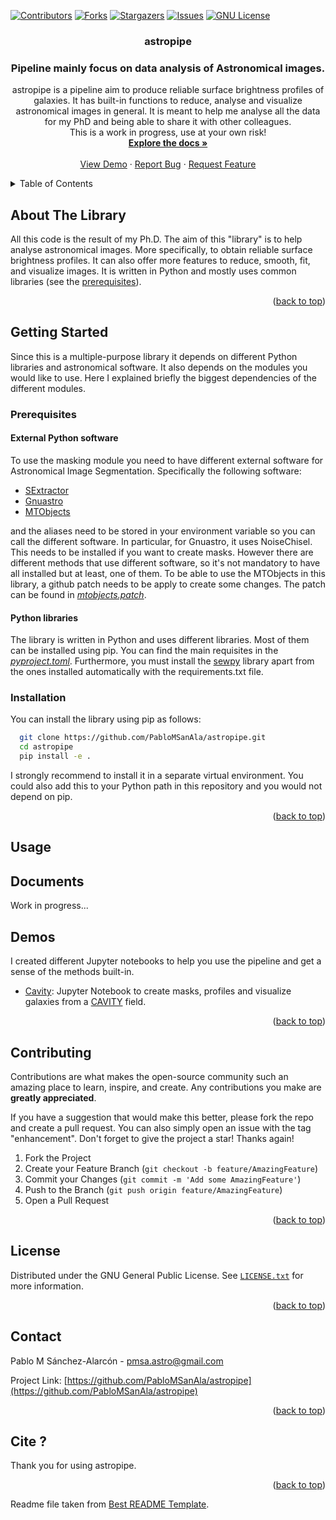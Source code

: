 <div id="top"></div>

[![Contributors][contributors-shield]][contributors-url]
[![Forks][forks-shield]][forks-url]
[![Stargazers][stars-shield]][stars-url]
[![Issues][issues-shield]][issues-url]
[![GNU License][license-shield]][license-url]

<!-- [![LinkedIn][linkedin-shield]][linkedin-url]
PROJECT LOGO
<br />
<div align="center">
  <a href="https://github.com/PabloMSanAla/fabada">
    <img src="fabada-logo.svg" alt="Logo" width="80" height="80">
  </a> -->

<h3 align="center">astropipe</h3>
<h3 align="center">Pipeline mainly focus on data analysis of Astronomical images.</h3>

  <p align="center">
    astropipe is a pipeline aim to produce reliable surface brightness profiles of galaxies. It has built-in functions to reduce, analyse and visualize astronomical images in general. It is meant to help me analyse all the data for my PhD and being able to share it with other colleagues. 
    <br />
    This is a work in progress, use at your own risk!
    <br />
    <a href="https://github.com/PabloMSanAla/astropipe#documents"><strong>Explore the docs »</strong></a>
    <br />
    <br />
    <a href="https://github.com/PabloMSanAla/astropipe#demos">View Demo</a>
    ·
    <a href="https://github.com/PabloMSanAla/astropipe/issues">Report Bug</a>
    ·
    <a href="https://github.com/PabloMSanAla/astropipe/issues">Request Feature</a>
  </p>
</div>

<!-- TABLE OF CONTENTS -->
<details>
  <summary>Table of Contents</summary>
  <ol>
    <li>
      <a href="#about-the-project">About The Library</a>
    </li>
    <li>
      <a href="#getting-started">Getting Started</a>
      <ul>
        <li><a href="#prerequisites">Prerequisites</a></li>
        <li><a href="#installation">Installation</a></li>
      </ul>
    </li>
    <li><a href="#usage">Usage</a></li>
    <li><a href="#results">Results</a></li>
    <li><a href="#contributing">Contributing</a></li>
    <li><a href="#license">License</a></li>
    <li><a href="#contact">Contact</a></li>
    <li><a href="#cite">Cite</a></li>
    <!-- <li><a href="#acknowledgments">Acknowledgments</a></li> -->
  </ol>
</details>

<!-- ABOUT THE PROJECT -->

## About The Library

<!-- [![Product Name Screen Shot][product-screenshot]](https://example.com) -->

All this code is the result of my Ph.D. The aim of this "library" is to help analyse astronomical images. More specifically, to obtain reliable surface brightness profiles. It can also offer more features to reduce, smooth, fit, and visualize images. It is written in Python and mostly uses common libraries (see the [prerequisites](https://github.com/PabloMSanAla/astropipe#prerequisites)). 

<p align="right">(<a href="#top">back to top</a>)</p>

<!-- GETTING STARTED -->

## Getting Started

Since this is a multiple-purpose library it depends on different Python libraries and astronomical software. It also depends on the modules you would like to use. Here I explained briefly the biggest dependencies of the different modules. 


### Prerequisites
####  External Python software
To use the masking module you need to have different external software for Astronomical Image Segmentation. Specifically the following software:

- [SExtractor](https://www.astromatic.net/software/sextractor/)
- [Gnuastro](https://www.gnu.org/software/gnuastro/)
- [MTObjects](https://github.com/CarolineHaigh/mtobjects)

and the aliases need to be stored in your environment variable so you can call the different software. In particular, for Gnuastro, it uses NoiseChisel. This needs to be installed if you want to create masks. However there are different methods that use different software, so it's not mandatory to have all installed but at least, one of them. To be able to use the MTObjects in this library, a github patch needs to be apply to create some changes. The patch can be found in [*mtobjects.patch*](https://github.com/PabloMSanAla/astropipe/blob/main/external/MTObjects/mtobjects.pacth).

#### Python libraries
The library is written in Python and uses different libraries. Most of them can be installed using pip. You can find the main requisites in the [*pyproject.toml*](https://github.com/PabloMSanAla/astropipe/blob/main/pyproject.toml). Furthermore, you must install the [sewpy](https://github.com/megalut/sewpy) library apart from the ones installed automatically with the requirements.txt file.


### Installation

You can install the library using pip as follows:

```sh
  git clone https://github.com/PabloMSanAla/astropipe.git
  cd astropipe
  pip install -e .
```


I strongly recommend to install it in a separate virtual environment. You could also add this to your Python path in this repository and you would not depend on pip. 

<p align="right">(<a href="#top">back to top</a>)</p>

<!-- USAGE EXAMPLES -->

## Usage

## Documents

Work in progress...


<!-- Results Paper -->

## Demos

I created different Jupyter notebooks to help you use the pipeline and get a sense of the methods built-in.

- [Cavity](https://github.com/PabloMSanAla/astropipe/blob/main/demos/cavity.ipynb): Jupyter Notebook to create masks, profiles and visualize galaxies from a [CAVITY](https://www.ugr.es/~isa/) field.
  

<p align="right">(<a href="#top">back to top</a>)</p>

<!-- CONTRIBUTING -->

## Contributing

Contributions are what makes the open-source community such an amazing place to learn, inspire, and create. Any contributions you make are **greatly appreciated**.

If you have a suggestion that would make this better, please fork the repo and create a pull request. You can also simply open an issue with the tag "enhancement".
Don't forget to give the project a star! Thanks again!

1. Fork the Project
2. Create your Feature Branch (`git checkout -b feature/AmazingFeature`)
3. Commit your Changes (`git commit -m 'Add some AmazingFeature'`)
4. Push to the Branch (`git push origin feature/AmazingFeature`)
5. Open a Pull Request

<p align="right">(<a href="#top">back to top</a>)</p>

<!-- LICENSE -->

## License

Distributed under the GNU General Public License. See [`LICENSE.txt`](https://github.com/PabloMSanAla/astropipe/blob/master/LICENSE) for more information.

<p align="right">(<a href="#top">back to top</a>)</p>

<!-- CONTACT -->

## Contact

Pablo M Sánchez-Alarcón - pmsa.astro@gmail.com

Project Link: [https://github.com/PabloMSanAla/astropipe](https://github.com/PabloMSanAla/astropipe)

<p align="right">(<a href="#top">back to top</a>)</p>

<!-- CITE -->

## Cite ?

Thank you for using astropipe.


<p align="right">(<a href="#top">back to top</a>)</p>

Readme file taken from [Best README Template](https://github.com/othneildrew/Best-README-Template).

<!-- ACKNOWLEDGMENTS
## Acknowledgments

* []()
* []()
* []()

<p align="right">(<a href="#top">back to top</a>)</p> -->

<!-- MARKDOWN LINKS & IMAGES -->
<!-- https://www.markdownguide.org/basic-syntax/#reference-style-links -->

[contributors-shield]: https://img.shields.io/github/contributors/PabloMSanAla/fabada.svg?style=plastic&logo=appveyor
[contributors-url]: https://github.com/PabloMSanAla/astropipe/graphs/contributors
[forks-shield]: https://img.shields.io/github/forks/PabloMSanAla/astropipe.svg?style=plastic&logo=appveyor
[forks-url]: https://github.com/PabloMSanAla/astropipe/network/members
[stars-shield]: https://img.shields.io/github/stars/PabloMSanAla/astropipe.svg?style=plastic&logo=appveyor
[stars-url]: https://github.com/PabloMSanAla/astropipe/stargazers
[issues-shield]: https://img.shields.io/github/issues/PabloMSanAla/astropipe.svg?style=plastic&logo=appveyor
[issues-url]: https://github.com/PabloMSanAla/astropipe/issues
[license-shield]: https://img.shields.io/github/license/PabloMSanAla/astropipe.svg?style=plastic&logo=appveyor
[license-url]: https://github.com/PabloMSanAla/astropipe/blob/master/LICENSE
[linkedin-shield]: https://img.shields.io/badge/-LinkedIn-black.svg?style=plastic&logo=linkedin&colorB=555
[linkedin-url]: https://linkedin.com/in/linkedin_username
[image_results]: src/images/bubble_fabada_24.63dB.jpg
[spectra_results]: src/images/arp256_fabada_28.22dB.jpg
[astronomy_results]: src/images/SDSS_example.jpg
